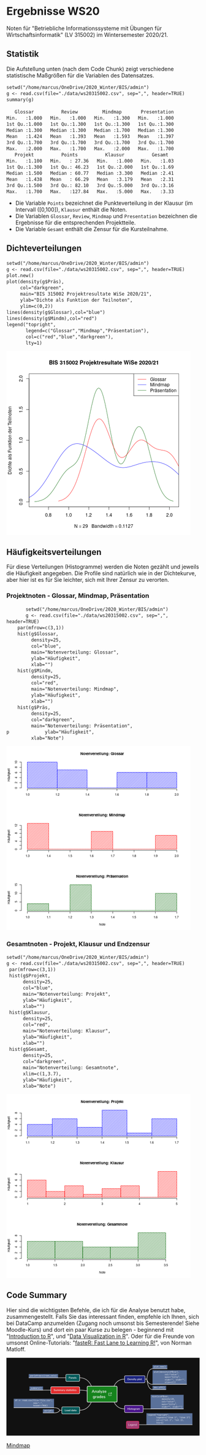 
# Ergebnisse WS20

Noten für "Betriebliche Informationssysteme mit Übungen für
Wirtschaftsinformatik" (LV 315002) im Wintersemester 2020/21.


## Statistik

Die Aufstellung unten (nach dem Code Chunk) zeigt verschiedene
statistische Maßgrößen für die Variablen des Datensatzes.

    setwd("/home/marcus/OneDrive/2020_Winter/BIS/admin")
    g <- read.csv(file="./data/ws20315002.csv", sep=",", header=TRUE)
    summary(g)

       Glossar          Review         Mindmap       Presentation
    Min.   :1.000   Min.   :1.000   Min.   :1.300   Min.   :1.000
    1st Qu.:1.000   1st Qu.:1.300   1st Qu.:1.300   1st Qu.:1.300
    Median :1.300   Median :1.300   Median :1.700   Median :1.300
    Mean   :1.424   Mean   :1.393   Mean   :1.593   Mean   :1.397
    3rd Qu.:1.700   3rd Qu.:1.700   3rd Qu.:1.700   3rd Qu.:1.700
    Max.   :2.000   Max.   :1.700   Max.   :2.000   Max.   :1.700
       Projekt          Points          Klausur          Gesamt
    Min.   :1.100   Min.   : 27.36   Min.   :1.000   Min.   :1.03
    1st Qu.:1.300   1st Qu.: 46.23   1st Qu.:2.000   1st Qu.:1.69
    Median :1.500   Median : 60.77   Median :3.300   Median :2.41
    Mean   :1.438   Mean   : 66.29   Mean   :3.179   Mean   :2.31
    3rd Qu.:1.500   3rd Qu.: 82.10   3rd Qu.:5.000   3rd Qu.:3.16
    Max.   :1.700   Max.   :127.84   Max.   :5.000   Max.   :3.33

-   Die Variable `Points` bezeichnet die Punkteverteilung in der
    Klausur (im Intervall \([0,100]\), `Klausur` enthält die Noten.
-   Die Variablen `Glossar`, `Review`, `Mindmap` und
    `Presentation` bezeichnen die Ergebnisse für die
    entsprechenden Projektteile.
-   Die Variable `Gesamt` enthält die Zensur für die Kursteilnahme.


## Dichteverteilungen

    setwd("/home/marcus/OneDrive/2020_Winter/BIS/admin")
    g <- read.csv(file="./data/ws20315002.csv", sep=",", header=TRUE)
    plot.new()
    plot(density(g$Präs),
         col="darkgreen",
         main="BIS 315002 Projektresultate WiSe 2020/21",
         ylab="Dichte als Funktion der Teilnoten",
         ylim=c(0,2))
    lines(density(g$Glossar),col="blue")
    lines(density(g$Mindm),col="red")
    legend("topright",
           legend=c("Glossar","Mindmap","Präsentation"),
           col=c("red","blue","darkgreen"),
           lty=1)

![img](https://github.com/birkenkrahe/grades/blob/main/data/grades_dichte_projekt_ws20.png "Verteilung der Teilnoten über Projektteile hinweg")


## Häufigkeitsverteilungen

Für diese Verteilungen (Histogramme) werden die Noten gezählt und
jeweils die Häufigkeit angegeben. Die Profile sind natürlich wie
in der Dichtekurve, aber hier ist es für Sie leichter, sich mit
Ihrer Zensur zu verorten.


### Projektnoten - Glossar, Mindmap, Präsentation

           setwd("/home/marcus/OneDrive/2020_Winter/BIS/admin")
           g <- read.csv(file="./data/ws20315002.csv", sep=",", header=TRUE)
    	par(mfrow=c(3,1))
    	hist(g$Glossar,
    	     density=25,
    	     col="blue",
    	     main="Notenverteilung: Glossar",
    	     ylab="Häufigkeit",
    	     xlab="")
    	hist(g$Mindm,
    	     density=25,
    	     col="red",
    	     main="Notenverteilung: Mindmap",
    	     ylab="Häufigkeit",
    	     xlab="")
    	hist(g$Präs,
    	     density=25,
    	     col="darkgreen",
    	     main="Notenverteilung: Präsentation",
    p             ylab="Häufigkeit",
    	     xlab="Note")

![img](https://github.com/birkenkrahe/grades/blob/main/data/grades_hist_projekt_ws20.png "Histogramm der Noten für verschiedene Projektteile")


### Gesamtnoten - Projekt, Klausur und Endzensur

    setwd("/home/marcus/OneDrive/2020_Winter/BIS/admin")
    g <- read.csv(file="./data/ws20315002.csv", sep=",", header=TRUE)
     par(mfrow=c(3,1))
     hist(g$Projekt,
          density=25,
          col="blue",
          main="Notenverteilung: Projekt",
          ylab="Häufigkeit",
          xlab="")
     hist(g$Klausur,
          density=25,
          col="red",
          main="Notenverteilung: Klausur",
          ylab="Häufigkeit",
          xlab="")
     hist(g$Gesamt,
          density=25,
          col="darkgreen",
          main="Notenverteilung: Gesamtnote",
          xlim=c(1,3.7),
          ylab="Häufigkeit",
          xlab="Note")

![img](https://github.com/birkenkrahe/grades/blob/main/data/grades_hist_ws20.png "Histogramm der Noten für Projekt (50%), Klausur (50%) und Gesamtergebnis")


## Code Summary

Hier sind die wichtigsten Befehle, die ich für die Analyse
benutzt habe, zusammengestellt. Falls Sie das interessant finden,
empfehle ich Ihnen, sich bei DataCamp anzumelden (Zugang noch
umsonst bis Semesterende! Siehe Moodle-Kurs) und dort ein paar
Kurse zu belegen - beginnend mit "[Introduction to R](https://learn.datacamp.com/courses/free-introduction-to-r)", und "[Data
Visualization in R](https://learn.datacamp.com/courses/data-visualization-in-r)". Oder für die Freunde von umsonst
Online-Tutorials: "[fasteR: Fast Lane to Learning R!](https://github.com/matloff/fasteR#faster-fast-lane-to-learning-r)", von Norman
Matloff.

![img](https://github.com/birkenkrahe/grades/blob/main/data/analyze_grades.png)

[Mindmap](https://www.xmind.net/m/QtrHj6/#)

